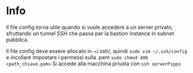 # Info

Il file config torna utile quando si vuole accedere a un server privato, sfruttando un tunnel SSH che passa per la bastion instance in subnet pubblica.

Il file config deve essere allocato in ~/.ssh/, quindi ``` sudo vim ~/.ssh/config ``` e incollare 
Impostare i permessi sulla .pem ``` sudo chmod 400 <path_chiave.pem> ```
Si accede alla macchina privata con ``` ssh serverPippo ```
